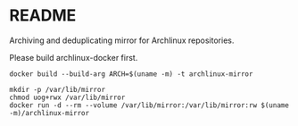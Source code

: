 # README

Archiving and deduplicating mirror for Archlinux repositories.

Please build archlinux-docker first.

    docker build --build-arg ARCH=$(uname -m) -t archlinux-mirror

    mkdir -p /var/lib/mirror
    chmod uog+rwx /var/lib/mirror
    docker run -d --rm --volume /var/lib/mirror:/var/lib/mirror:rw $(uname -m)/archlinux-mirror
